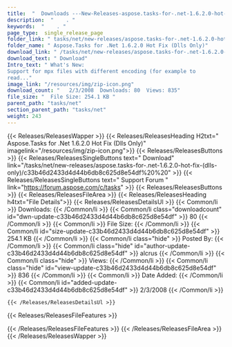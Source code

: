 ```yaml
---
title:  "  Downloads ---New-Releases-aspose.tasks-for-.net-1.6.2.0-hot-fix-(dlls-only) . " 
description:  "    . " 
keywords:  "    . " 
page_type:  single_release_page
folder_link: " tasks/net/new-releases/aspose.tasks-for-.net-1.6.2.0-hot-fix-(dlls-only)/"
folder_name: " Aspose.Tasks for .Net 1.6.2.0 Hot Fix (Dlls Only)"
download_link: " /tasks/net/new-releases/aspose.tasks-for-.net-1.6.2.0-hot-fix-(dlls-only)/c33b46d2433d4d44b6db8c625d8e54df"
download_text: " Download"
Intro_text: " What's New:
Support for mpx files with different encoding (for example to
read..."
image_link: "/resources/img/zip-icon.png"
download_count: "   2/3/2008  Downloads: 80  Views: 835"
file_size: "  File Size: 254.1 KB "
parent_path: "tasks/net"
section_parent_path: "tasks/net"
weight: 243
---
```


{{< Releases/ReleasesWapper >}}
  {{< Releases/ReleasesHeading H2txt=" Aspose.Tasks for .Net 1.6.2.0 Hot Fix (Dlls Only)" imagelink="/resources/img/zip-icon.png">}}
  {{< Releases/ReleasesButtons >}}
    {{< Releases/ReleasesSingleButtons text=" Download" link="/tasks/net/new-releases/aspose.tasks-for-.net-1.6.2.0-hot-fix-(dlls-only)/c33b46d2433d4d44b6db8c625d8e54df%20%20" >}}
    {{< Releases/ReleasesSingleButtons text=" Support Forum " link="https://forum.aspose.com/c/tasks" >}}
  {{< Releases/ReleasesButtons >}}
  {{< Releases/ReleasesFileArea >}}
    {{< Releases/ReleasesHeading h4txt="File Details">}}
    {{< Releases/ReleasesDetailsUl >}}
            {{< Common/li  >}} Downloads: {{< /Common/li >}} 
      {{< Common/li class="downloadcount" id="dwn-update-c33b46d2433d4d44b6db8c625d8e54df" >}} 80 {{< /Common/li >}} 
      {{< Common/li  >}} File Size: {{< /Common/li >}} 
      {{< Common/li id="size-update-c33b46d2433d4d44b6db8c625d8e54df" >}} 254.1 KB {{< /Common/li >}} 
      {{< Common/li  class="hide" >}} Posted By: {{< /Common/li >}} 
      {{< Common/li class="hide" id="author-update-c33b46d2433d4d44b6db8c625d8e54df" >}} alcrus {{< /Common/li >}} 
      {{< Common/li class="hide"  >}} Views: {{< /Common/li >}} 
      {{< Common/li class="hide" id="view-update-c33b46d2433d4d44b6db8c625d8e54df" >}} 836 {{< /Common/li >}} 
      {{< Common/li  >}} Date Added: {{< /Common/li >}} 
      {{< Common/li id="added-update-c33b46d2433d4d44b6db8c625d8e54df" >}} 2/3/2008 {{< /Common/li >}} 

    {{< /Releases/ReleasesDetailsUl >}}

  {{< Releases/ReleasesFileFeatures >}}
      
  {{< /Releases/ReleasesFileFeatures >}}
 {{< /Releases/ReleasesFileArea >}}
{{< /Releases/ReleasesWapper >}}


